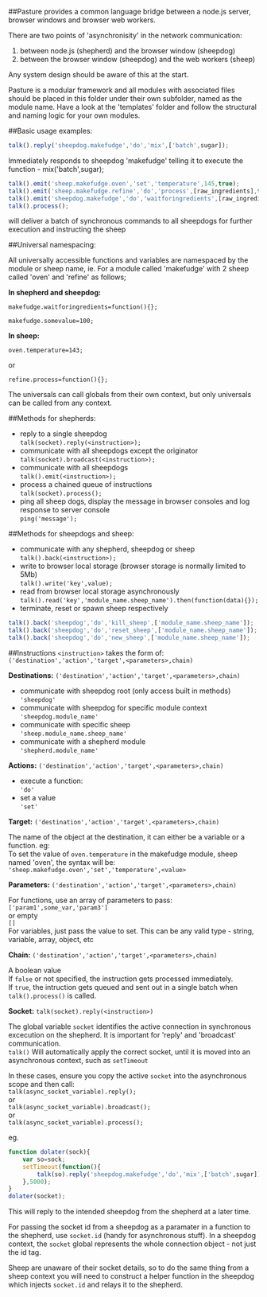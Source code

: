 ##Pasture provides a common language bridge between a node.js server, browser windows and browser web workers.

There are two points of 'asynchronisity' in the network communication:

1. between node.js (shepherd) and the browser window (sheepdog)
2. between the  browser window (sheepdog) and the web workers (sheep)

Any system design should be aware of this at the start.

Pasture is a modular framework and all modules with associated files should be placed in this folder under their own subfolder, named as the module name.
Have a look at the 'templates' folder and follow the structural and naming logic for your own modules.


##Basic usage examples:

```javascript
talk().reply('sheepdog.makefudge','do','mix',['batch',sugar]);
```
Immediately responds to sheepdog 'makefudge' telling it to execute the function - mix('batch',sugar);

```javascript
talk().emit('sheep.makefudge.oven','set','temperature',145,true);
talk().emit('sheep.makefudge.refine','do','process',[raw_ingredients],true);
talk().emit('sheepdog.makefudge','do','waitforingredients',[raw_ingredients],true);
talk().process();
```

will deliver a batch of synchronous commands to all sheepdogs for further execution and instructing the sheep


##Universal namespacing:

All universally accessible functions and variables are namespaced by the module or sheep name, ie.
For a module called 'makefudge' with 2 sheep called 'oven' and 'refine' as follows;

**In shepherd and sheepdog:**

`makefudge.waitforingredients=function(){};`

`makefudge.somevalue=100;`

**In sheep:**

`oven.temperature=143;`

or

`refine.process=function(){};`
  
The universals can call globals from their own context, but only universals can be called from any context.


##Methods for shepherds:

- reply to a single sheepdog  
`talk(socket).reply(<instruction>);`
- communicate with all sheepdogs except the originator  
`talk(socket).broadcast(<instruction>);`
- communicate with all sheepdogs  
`talk().emit(<instruction>);` 
- process a chained queue of instructions  
`talk(socket).process();`
- ping all sheep dogs, display the message in browser consoles and log response to server console  
`ping('message');`



##Methods for sheepdogs and sheep:

- communicate with any shepherd, sheepdog or sheep  
`talk().back(<instruction>);`
- write to browser local storage (browser storage is normally limited to 5Mb)  
`talk().write('key',value);`
- read from browser local storage asynchronously  
`talk().read('key','module_name.sheep_name').then(function(data){});`
- terminate, reset or spawn sheep respectively  
```javascript
talk().back('sheepdog','do','kill_sheep',['module_name.sheep_name']);
talk().back('sheepdog','do','reset_sheep',['module_name.sheep_name']);
talk().back('sheepdog','do','new_sheep',['module_name.sheep_name']);
```

##Instructions
`<instruction>` takes the form of:  
`('destination','action','target',<parameters>,chain)`

**Destinations:** `('destination','action','target',<parameters>,chain)`

- communicate with sheepdog root (only access built in methods)  
`'sheepdog'`
- communicate with sheepdog for specific module context  
`'sheepdog.module_name'`
- communicate with specific sheep  
`'sheep.module_name.sheep_name'`
- communicate with a shepherd module  
`'shepherd.module_name'`

**Actions:** `('destination','action','target',<parameters>,chain)`

- execute a function:  
`'do'`
- set a value  
`'set'`


**Target:** `('destination','action','target',<parameters>,chain)`

The name of the object at the destination, it can either be a variable or a function. eg:  
To set the value of `oven.temperature` in the makefudge module, sheep named 'oven', the syntax will be:  
`'sheep.makefudge.oven','set','temperature',<value>`


**Parameters:** `('destination','action','target',<parameters>,chain)`

For functions, use an array of parameters to pass:  
`['param1',some_var,'param3']`  
or empty  
`[]`  
For variables, just pass the value to set. This can be any valid type - string, variable, array, object, etc


**Chain:** `('destination','action','target',<parameters>,chain)`

A boolean value  
If `false` or not specified, the instruction gets processed immediately.  
If `true`, the intruction gets queued and sent out in a single batch when `talk().process()` is called.


**Socket:** `talk(socket).reply(<instruction>)`

The global variable `socket` identifies the active connection in synchronous excecution on the shepherd. It is important for 'reply' and 'broadcast' communication.  
`talk()` Will automatically apply the correct socket, until it is moved into an asynchronous context, such as `setTimeout`

In these cases, ensure you copy the active `socket` into the asynchronous scope and then call:  
`talk(async_socket_variable).reply();`  
or  
`talk(async_socket_variable).broadcast();`  
or  
`talk(async_socket_variable).process();`

eg.  
```javascript
function dolater(sock){
	var so=sock;
	setTimeout(function(){
		talk(so).reply('sheepdog.makefudge','do','mix',['batch',sugar])
	},5000);
}
dolater(socket);
```

This will reply to the intended sheepdog from the shepherd at a later time.  

For passing the socket id from a sheepdog as a paramater in a function to the shepherd, use `socket.id` (handy for asynchronous stuff). In a sheepdog context, the `socket` global represents the whole connection object - not just the id tag.

Sheep are unaware of their socket details, so to do the same thing from a sheep context you will need to construct a helper function in the sheepdog which injects `socket.id` and relays it to the shepherd.


